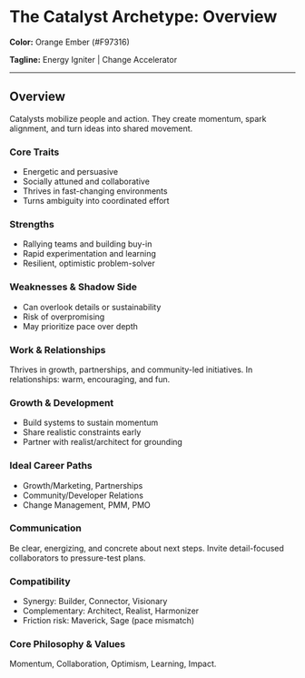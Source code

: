 # The Catalyst Archetype: Overview

**Color:** Orange Ember (#F97316)

**Tagline:** Energy Igniter | Change Accelerator

---

## Overview

Catalysts mobilize people and action. They create momentum, spark alignment, and turn ideas into shared movement.

### Core Traits

- Energetic and persuasive
- Socially attuned and collaborative
- Thrives in fast-changing environments
- Turns ambiguity into coordinated effort

### Strengths

- Rallying teams and building buy-in
- Rapid experimentation and learning
- Resilient, optimistic problem-solver

### Weaknesses & Shadow Side

- Can overlook details or sustainability
- Risk of overpromising
- May prioritize pace over depth

### Work & Relationships

Thrives in growth, partnerships, and community-led initiatives. In relationships: warm, encouraging, and fun.

### Growth & Development

- Build systems to sustain momentum
- Share realistic constraints early
- Partner with realist/architect for grounding

### Ideal Career Paths

- Growth/Marketing, Partnerships
- Community/Developer Relations
- Change Management, PMM, PMO

### Communication

Be clear, energizing, and concrete about next steps. Invite detail-focused collaborators to pressure-test plans.

### Compatibility

- Synergy: Builder, Connector, Visionary
- Complementary: Architect, Realist, Harmonizer
- Friction risk: Maverick, Sage (pace mismatch)

### Core Philosophy & Values

Momentum, Collaboration, Optimism, Learning, Impact.

